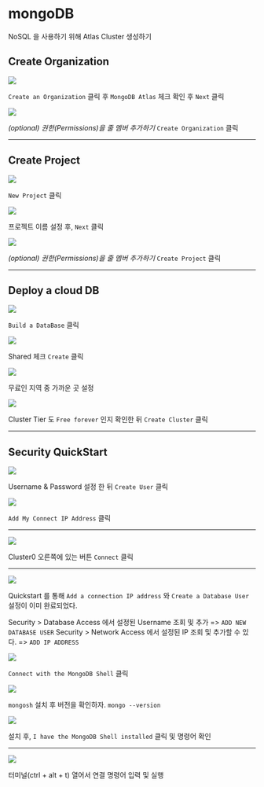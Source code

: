 # mongoDB

NoSQL 을 사용하기 위해 Atlas Cluster 생성하기

## Create Organization

<img src="https://images.velog.io/images/elinapark/post/7496b759-9ebc-4f62-ad48-4bfee0ec81ef/1_Create_Organization.png">

`Create an Organization` 클릭 후
`MongoDB Atlas` 체크 확인 후 `Next` 클릭

<img src="https://images.velog.io/images/elinapark/post/c7456d4a-97e1-4ec5-bd3c-23f05aa73fd2/2_Create_Organization.png">

_(optional) 권한(Permissions)을 줄 멤버 추가하기_
`Create Organization` 클릭

---

## Create Project

<img src="https://images.velog.io/images/elinapark/post/0e0bb6af-a224-4b05-a688-4423d03be8d8/3_New_Project.png">

`New Project` 클릭

<img src="https://images.velog.io/images/elinapark/post/36d8438a-b4be-430e-8fcb-3b3762772a9f/4_Create_Project.png">

프로젝트 이름 설정 후, `Next` 클릭

<img src="https://images.velog.io/images/elinapark/post/bf2db1a5-9b93-4ea0-a806-2ba2f896182f/5_Create_Project.png">

_(optional) 권한(Permissions)을 줄 멤버 추가하기_
`Create Project` 클릭

---

## Deploy a cloud DB

<img src="https://images.velog.io/images/elinapark/post/394e0b5a-027f-4962-b046-91d1ea5bfdf1/6_Build_a_DB.png">

`Build a DataBase` 클릭

<img src="https://images.velog.io/images/elinapark/post/da64268f-2c02-48dc-8539-025787e8464e/7_Build_a_DB.png">

Shared 체크 `Create` 클릭

<img src="https://images.velog.io/images/elinapark/post/9219bfc8-c628-4ec1-9d6e-e839cd72723e/8_Build_a_DB.png">

무료인 지역 중 가까운 곳 설정

<img src="https://images.velog.io/images/elinapark/post/1626b793-a7f9-441f-9c87-6561ac55a3b5/9_Build_a_DB.png">

Cluster Tier 도 `Free forever` 인지 확인한 뒤
`Create Cluster` 클릭

---

## Security QuickStart

<img src="https://images.velog.io/images/elinapark/post/ce2e081b-a267-4135-add0-629aa99113af/10_QuickStart_Set_Connection.png">

Username & Password 설정 한 뒤
`Create User` 클릭

<img src="https://images.velog.io/images/elinapark/post/af37d573-2295-4ffc-91b9-e1ac6a9a8ff1/11_QuickStart_Set_IP.png">

`Add My Connect IP Address` 클릭

---

<img src="https://images.velog.io/images/elinapark/post/15693bfe-47e3-4170-a119-dce00c895e43/12_Connect.png">

Cluster0 오른쪽에 있는 버튼 `Connect` 클릭

---

<img src="https://images.velog.io/images/elinapark/post/b9787940-d338-4804-93dc-30677a435cc1/13_Connect%20to%20Cluster.png">

Quickstart 를 통해
`Add a connection IP address` 와 `Create a Database User` 설정이 이미 완료되었다.

Security > Database Access 에서 설정된 Username 조회 및 추가
=> `ADD NEW DATABASE USER`
Security > Network Access 에서 설정된 IP 조회 및 추가할 수 있다.
=> `ADD IP ADDRESS`

<img src="https://images.velog.io/images/elinapark/post/2a6821c0-54ab-4ccd-8777-20b4571a742b/14_Connect%20to%20Cluster.png">

`Connect with the MongoDB Shell` 클릭

<img src="https://images.velog.io/images/elinapark/post/1644403f-3afe-4f52-87c4-3b7532c298e5/15_Connect%20to%20Cluster.png">

`mongosh` 설치 후 버전을 확인하자.
`mongo --version`

<img src="https://images.velog.io/images/elinapark/post/203aaa54-80d7-4436-8b06-e8bf88a5c778/16_Connect%20to%20Cluster.png">

설치 후, `I have the MongoDB Shell installed` 클릭 및 명령어 확인

---

<img src="https://images.velog.io/images/elinapark/post/2a4b7a75-17ed-4294-9d81-f6d3675017d1/17_Connect_Complete.png">

터미널(ctrl + alt + t) 열어서 연결 명령어 입력 및 실행
